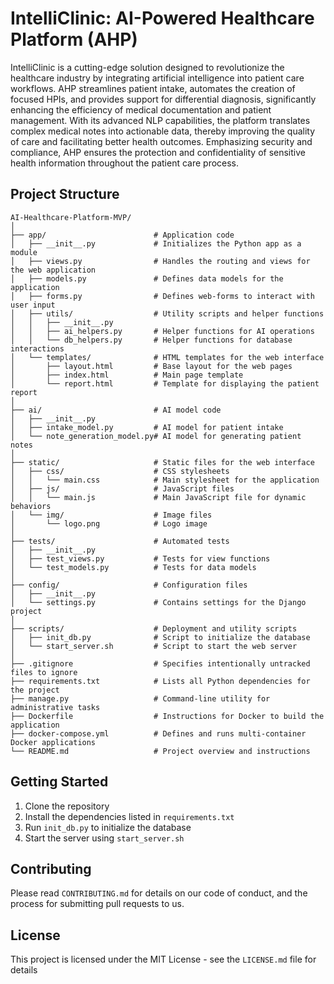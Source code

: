 # IntelliClinic: AI-Powered Healthcare Platform (AHP)

IntelliClinic is a cutting-edge solution designed to revolutionize the healthcare industry by integrating artificial intelligence into patient care workflows. AHP streamlines patient intake, automates the creation of focused HPIs, and provides support for differential diagnosis, significantly enhancing the efficiency of medical documentation and patient management. With its advanced NLP capabilities, the platform translates complex medical notes into actionable data, thereby improving the quality of care and facilitating better health outcomes. Emphasizing security and compliance, AHP ensures the protection and confidentiality of sensitive health information throughout the patient care process.

## Project Structure

```
AI-Healthcare-Platform-MVP/
│
├── app/                        # Application code
│   ├── __init__.py             # Initializes the Python app as a module
│   ├── views.py                # Handles the routing and views for the web application
│   ├── models.py               # Defines data models for the application
│   ├── forms.py                # Defines web-forms to interact with user input
│   ├── utils/                  # Utility scripts and helper functions
│   │   ├── __init__.py
│   │   ├── ai_helpers.py       # Helper functions for AI operations
│   │   └── db_helpers.py       # Helper functions for database interactions
│   └── templates/              # HTML templates for the web interface
│       ├── layout.html         # Base layout for the web pages
│       ├── index.html          # Main page template
│       └── report.html         # Template for displaying the patient report
│
├── ai/                         # AI model code
│   ├── __init__.py
│   ├── intake_model.py         # AI model for patient intake
│   └── note_generation_model.py# AI model for generating patient notes
│
├── static/                     # Static files for the web interface
│   ├── css/                    # CSS stylesheets
│   │   └── main.css            # Main stylesheet for the application
│   ├── js/                     # JavaScript files
│   │   └── main.js             # Main JavaScript file for dynamic behaviors
│   └── img/                    # Image files
│       └── logo.png            # Logo image
│
├── tests/                      # Automated tests
│   ├── __init__.py
│   ├── test_views.py           # Tests for view functions
│   └── test_models.py          # Tests for data models
│
├── config/                     # Configuration files
│   ├── __init__.py
│   └── settings.py             # Contains settings for the Django project
│
├── scripts/                    # Deployment and utility scripts
│   ├── init_db.py              # Script to initialize the database
│   └── start_server.sh         # Script to start the web server
│
├── .gitignore                  # Specifies intentionally untracked files to ignore
├── requirements.txt            # Lists all Python dependencies for the project
├── manage.py                   # Command-line utility for administrative tasks
├── Dockerfile                  # Instructions for Docker to build the application
├── docker-compose.yml          # Defines and runs multi-container Docker applications
└── README.md                   # Project overview and instructions
```

## Getting Started

1. Clone the repository
2. Install the dependencies listed in `requirements.txt`
3. Run `init_db.py` to initialize the database
4. Start the server using `start_server.sh`

## Contributing

Please read `CONTRIBUTING.md` for details on our code of conduct, and the process for submitting pull requests to us.

## License

This project is licensed under the MIT License - see the `LICENSE.md` file for details
